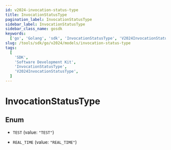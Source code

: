 ```yaml
---
id: v2024-invocation-status-type
title: InvocationStatusType
pagination_label: InvocationStatusType
sidebar_label: InvocationStatusType
sidebar_class_name: gosdk
keywords:
  ['go', 'Golang', 'sdk', 'InvocationStatusType', 'V2024InvocationStatusType']
slug: /tools/sdk/go/v2024/models/invocation-status-type
tags:
  [
    'SDK',
    'Software Development Kit',
    'InvocationStatusType',
    'V2024InvocationStatusType',
  ]
---
```


# InvocationStatusType

## Enum

- `TEST` (value: `"TEST"`)

- `REAL_TIME` (value: `"REAL_TIME"`)
